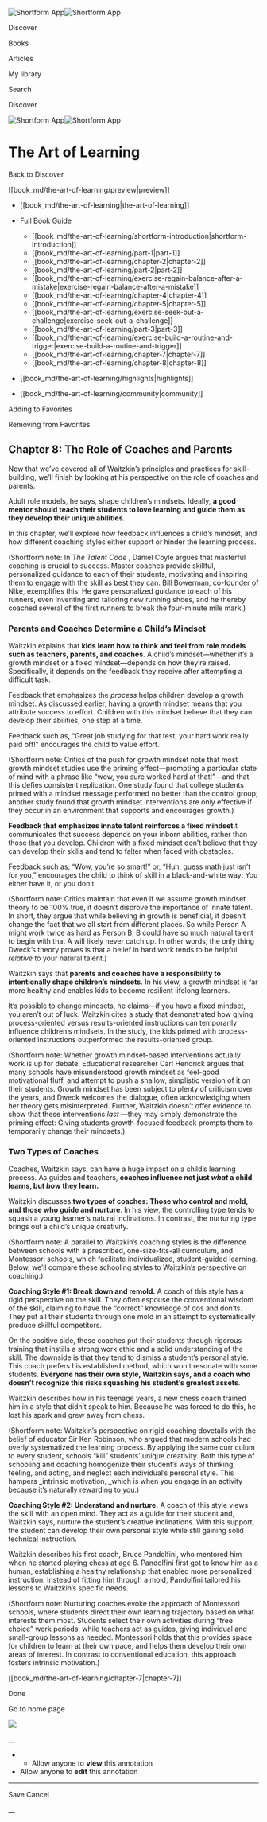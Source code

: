 ![Shortform App](/img/logo.36a2399e.svg)![Shortform App](/img/logo-dark.70c1b072.svg)

Discover

Books

Articles

My library

Search

Discover

![Shortform App](/img/logo.36a2399e.svg)![Shortform App](/img/logo-dark.70c1b072.svg)

# The Art of Learning

Back to Discover

[[book_md/the-art-of-learning/preview|preview]]

  * [[book_md/the-art-of-learning|the-art-of-learning]]
  * Full Book Guide

    * [[book_md/the-art-of-learning/shortform-introduction|shortform-introduction]]
    * [[book_md/the-art-of-learning/part-1|part-1]]
    * [[book_md/the-art-of-learning/chapter-2|chapter-2]]
    * [[book_md/the-art-of-learning/part-2|part-2]]
    * [[book_md/the-art-of-learning/exercise-regain-balance-after-a-mistake|exercise-regain-balance-after-a-mistake]]
    * [[book_md/the-art-of-learning/chapter-4|chapter-4]]
    * [[book_md/the-art-of-learning/chapter-5|chapter-5]]
    * [[book_md/the-art-of-learning/exercise-seek-out-a-challenge|exercise-seek-out-a-challenge]]
    * [[book_md/the-art-of-learning/part-3|part-3]]
    * [[book_md/the-art-of-learning/exercise-build-a-routine-and-trigger|exercise-build-a-routine-and-trigger]]
    * [[book_md/the-art-of-learning/chapter-7|chapter-7]]
    * [[book_md/the-art-of-learning/chapter-8|chapter-8]]
  * [[book_md/the-art-of-learning/highlights|highlights]]
  * [[book_md/the-art-of-learning/community|community]]



Adding to Favorites 

Removing from Favorites 

## Chapter 8: The Role of Coaches and Parents

Now that we’ve covered all of Waitzkin’s principles and practices for skill-building, we’ll finish by looking at his perspective on the role of coaches and parents.

Adult role models, he says, shape children’s mindsets. Ideally, **a good mentor should teach their students to love learning and guide them as they develop their unique abilities**.

In this chapter, we’ll explore how feedback influences a child’s mindset, and how different coaching styles either support or hinder the learning process.

(Shortform note: In _The Talent Code_ , Daniel Coyle argues that masterful coaching is crucial to success. Master coaches provide skillful, personalized guidance to each of their students, motivating and inspiring them to engage with the skill as best they can. Bill Bowerman, co-founder of Nike, exemplifies this: He gave personalized guidance to each of his runners, even inventing and tailoring new running shoes, and he thereby coached several of the first runners to break the four-minute mile mark.)

### Parents and Coaches Determine a Child’s Mindset

Waitzkin explains that **kids learn how to think and feel from role models such as teachers, parents, and coaches**. A child’s mindset—whether it’s a growth mindset or a fixed mindset—depends on how they’re raised. Specifically, it depends on the feedback they receive after attempting a difficult task.

Feedback that emphasizes the _process_ helps children develop a growth mindset. As discussed earlier, having a growth mindset means that you attribute success to effort. Children with this mindset believe that they can develop their abilities, one step at a time.

Feedback such as, “Great job studying for that test, your hard work really paid off!” encourages the child to value effort.

(Shortform note: Critics of the push for growth mindset note that most growth mindset studies use the priming effect—prompting a particular state of mind with a phrase like “wow, you sure worked hard at that!”—and that this defies consistent replication. One study found that college students primed with a mindset message performed no better than the control group; another study found that growth mindset interventions are only effective if they occur in an environment that supports and encourages growth.)

**Feedback that emphasizes innate talent reinforces a fixed mindset**.t communicates that success depends on your inborn abilities, rather than those that you develop. Children with a fixed mindset don’t believe that they can develop their skills and tend to falter when faced with obstacles.

Feedback such as, “Wow, you’re so smart!” or, “Huh, guess math just isn’t for you,” encourages the child to think of skill in a black-and-white way: You either have it, or you don’t.

(Shortform note: Critics maintain that even if we assume growth mindset theory to be 100% true, it doesn’t disprove the importance of innate talent. In short, they argue that while believing in growth is beneficial, it doesn’t change the fact that we all start from different places. So while Person A might work twice as hard as Person B, B could have so much natural talent to begin with that A will likely never catch up. In other words, the only thing Dweck’s theory proves is that a belief in hard work tends to be helpful _relative_ to your natural talent.)

Waitzkin says that **parents and coaches have a responsibility to intentionally shape children’s mindsets**. In his view, a growth mindset is far more healthy and enables kids to become resilient lifelong learners.

It’s possible to change mindsets, he claims—if you have a fixed mindset, you aren’t out of luck. Waitzkin cites a study that demonstrated how giving process-oriented versus results-oriented instructions can temporarily influence children’s mindsets. In the study, the kids primed with process-oriented instructions outperformed the results-oriented group.

(Shortform note: Whether growth mindset-based interventions actually work is up for debate. Educational researcher Carl Hendrick argues that many schools have misunderstood growth mindset as feel-good motivational fluff, and attempt to push a shallow, simplistic version of it on their students. Growth mindset has been subject to plenty of criticism over the years, and Dweck welcomes the dialogue, often acknowledging when her theory gets misinterpreted. Further, Waitzkin doesn’t offer evidence to show that these interventions _last_ —they may simply demonstrate the priming effect: Giving students growth-focused feedback prompts them to temporarily change their mindsets.)

### Two Types of Coaches

Coaches, Waitzkin says, can have a huge impact on a child’s learning process. As guides and teachers, **coaches influence not just _what_ a child learns, but _how_ they learn.**

Waitzkin discusses **two types of coaches: Those who control and mold, and those who guide and nurture**. In his view, the controlling type tends to squash a young learner’s natural inclinations. In contrast, the nurturing type brings out a child’s unique creativity.

(Shortform note: A parallel to Waitzkin’s coaching styles is the difference between schools with a prescribed, one-size-fits-all curriculum, and Montessori schools, which facilitate individualized, student-guided learning. Below, we’ll compare these schooling styles to Waitzkin’s perspective on coaching.)

**Coaching Style #1: Break down and remold.** A coach of this style has a rigid perspective on the skill. They often espouse the conventional wisdom of the skill, claiming to have the “correct” knowledge of dos and don’ts. They put all their students through one mold in an attempt to systematically produce skillful competitors.

On the positive side, these coaches put their students through rigorous training that instills a strong work ethic and a solid understanding of the skill. The downside is that they tend to dismiss a student’s personal style. This coach prefers his established method, which won’t resonate with some students. **Everyone has their own style, Waitzkin says, and a coach who doesn’t recognize this risks squashing his student’s greatest assets**.

Waitzkin describes how in his teenage years, a new chess coach trained him in a style that didn’t speak to him. Because he was forced to do this, he lost his spark and grew away from chess.

(Shortform note: Waitzkin’s perspective on rigid coaching dovetails with the belief of educator Sir Ken Robinson, who argued that modern schools had overly systematized the learning process. By applying the same curriculum to every student, schools “kill” students’ unique creativity. Both this type of schooling and coaching homogenize their student’s ways of thinking, feeling, and acting, and neglect each individual’s personal style. This hampers _intrinsic motivation, _which is when you engage in an activity because it’s naturally rewarding to you.)

**Coaching Style #2: Understand and nurture.** A coach of this style views the skill with an open mind. They act as a guide for their student and, Waitzkin says, nurture the student’s creative inclinations. With this support, the student can develop their own personal style while still gaining solid technical instruction.

Waitzkin describes his first coach, Bruce Pandolfini, who mentored him when he started playing chess at age 6. Pandolfini first got to know him as a human, establishing a healthy relationship that enabled more personalized instruction. Instead of fitting him through a mold, Pandolfini tailored his lessons to Waitzkin’s specific needs.

(Shortform note: Nurturing coaches evoke the approach of Montessori schools, where students direct their own learning trajectory based on what interests them most. Students select their own activities during “free choice” work periods, while teachers act as guides, giving individual and small-group lessons as needed. Montessori holds that this provides space for children to learn at their own pace, and helps them develop their own areas of interest. In contrast to conventional education, this approach fosters intrinsic motivation.)

[[book_md/the-art-of-learning/chapter-7|chapter-7]]

Done

Go to home page 

![](https://bat.bing.com/action/0?ti=56018282&Ver=2&mid=2006bb83-a9bd-41cb-a97c-5fffb05f8448&sid=1711133063fa11eebdec89a8b8ae3bbc&vid=171147a063fa11eea7440fcfeb230d96&vids=0&msclkid=N&pi=0&lg=en-US&sw=800&sh=600&sc=24&nwd=1&tl=Shortform%20%7C%20Book&p=https%3A%2F%2Fwww.shortform.com%2Fapp%2Fbook%2Fthe-art-of-learning%2Fchapter-8&r=&lt=403&evt=pageLoad&sv=1&rn=508645)

__

  *   * Allow anyone to **view** this annotation
  * Allow anyone to **edit** this annotation



* * *

Save Cancel

__



